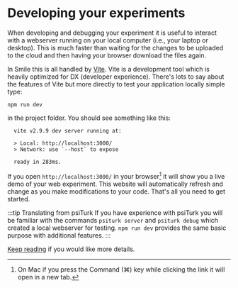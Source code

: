 # Developing your experiments

When developing and debugging your experiment it is useful to interact with a webserver running on your local computer (i.e., your laptop or desktop).  This is much faster than waiting for the changes to be uploaded to the cloud and then having your browser download the files again.



In Smile this is all handled by [Vite](https://vitejs.dev).  Vite is a development tool which is heavily optimized for DX (developer experience).  There's lots to say about the features of Vite but more directly to test your application locally simple type:

`npm run dev`

in the project folder.  You should see something like this:

```
  vite v2.9.9 dev server running at:

  > Local: http://localhost:3000/
  > Network: use `--host` to expose

  ready in 283ms.
```

If you open `http://localhost:3000/` in your browser[^mac] it will show you a live demo of your web experiment.  This website will automatically refresh and change as you make modifications to your code.  That's all you need to get started.

[^mac]: On Mac if you press the Command (⌘)  key while clicking the link it will open in a new tab.

:::tip Translating from psiTurk
If you have experience with psiTurk you will be familiar with the commands `psiturk server`
and `psiturk debug` which created a local webserver for testing.  `npm run dev` provides the same basic purpose with additional features.
:::

[Keep reading](/notes.html#vite-development-features) if you would like more details.



